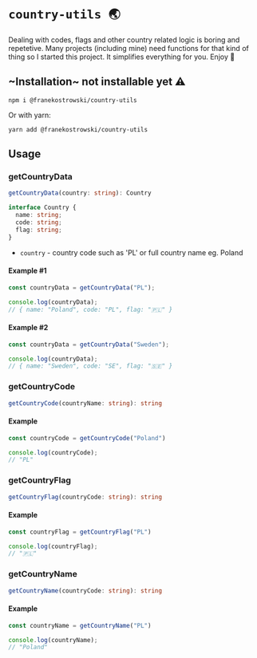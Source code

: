 # `country-utils 🌏`

Dealing with codes, flags and other country related logic is boring and repetetive. Many projects (including mine) need functions for that kind of thing so I started this project. It simplifies everything for you. Enjoy 🤗

## ~Installation~ not installable yet ⚠️

```
npm i @franekostrowski/country-utils
```

Or with yarn:

```
yarn add @franekostrowski/country-utils
```

## Usage

### getCountryData

```typescript
getCountryData(country: string): Country
```

```typescript
interface Country {
  name: string;
  code: string;
  flag: string;
}
```

- `country` - country code such as 'PL' or full country name eg. Poland

#### Example #1

```typescript
const countryData = getCountryData("PL");

console.log(countryData); 
// { name: "Poland", code: "PL", flag: "🇵🇱" }
```

#### Example #2

```typescript
const countryData = getCountryData("Sweden");

console.log(countryData); 
// { name: "Sweden", code: "SE", flag: "🇸🇪" }
```

### getCountryCode

```typescript
getCountryCode(countryName: string): string
```

#### Example

```typescript
const countryCode = getCountryCode("Poland")

console.log(countryCode); 
// "PL"
```

### getCountryFlag

```typescript
getCountryFlag(countryCode: string): string
```

#### Example

```typescript
const countryFlag = getCountryFlag("PL")

console.log(countryFlag); 
// "🇵🇱"
```


### getCountryName

```typescript
getCountryName(countryCode: string): string
```

#### Example

```typescript
const countryName = getCountryName("PL")

console.log(countryName); 
// "Poland"
```
